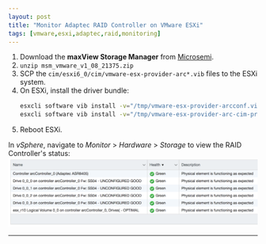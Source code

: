 ```yaml
---
layout: post
title: "Monitor Adaptec RAID Controller on VMware ESXi"
tags: [vmware,esxi,adaptec,raid,monitoring]
---
```


1. Download the **maxView Storage Manager** from [Microsemi](https://storage.microsemi.com/de-de/speed/raid/storage_manager/msm_vmware_v1_08_21375_zip.php).
2. `unzip msm_vmware_v1_08_21375.zip`
3. SCP the `cim/esxi6_0/cim/vmware-esx-provider-arc*.vib` files to the ESXi system.
4. On ESXi, install the driver bundle:
   ```bash
   esxcli software vib install -v="/tmp/vmware-esx-provider-arcconf.vib" --no-sig-check
   esxcli software vib install -v="/tmp/vmware-esx-provider-arc-cim-provider.vib" --no-sig-check
   ```
5. Reboot ESXi.

In *vSphere*, navigate to *Monitor* > *Hardware* > *Storage* to view the RAID Controller's status:
![vmware-esxi-adapted-raid-monitor.png](/files/vmware-esxi-adapted-raid-monitor.png)

---
